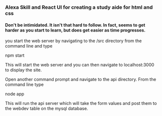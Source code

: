 ### Alexa Skill and React UI for creating a study aide for html and css 

#### Don't be intimidated. It isn't that hard to follow. In fact, seems to get harder as you start to learn, but does get easier as time progresses.

you start the web server by navigating to the /src directory from the command line and type

npm start

This will start the web server and you can then navigate to localhost:3000 to display the site. 

Open another command prompt and navigate to the api directory. From the command line type

node app

This will run the api server which will take the form values and post them to the webdev table on the mysql database. 


